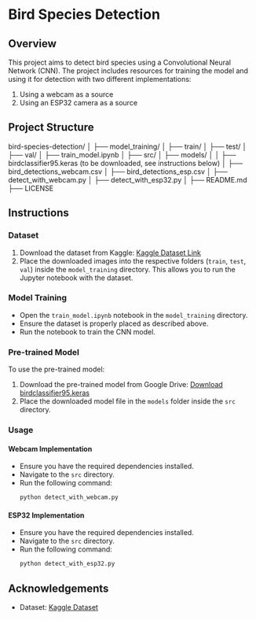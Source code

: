 # Bird Species Detection

## Overview
This project aims to detect bird species using a Convolutional Neural Network (CNN). The project includes resources for training the model and using it for detection with two different implementations:
1. Using a webcam as a source
2. Using an ESP32 camera as a source

## Project Structure
bird-species-detection/
│
├── model_training/
│   ├── train/
│   ├── test/
│   ├── val/
│   ├── train_model.ipynb
│
├── src/
│   ├── models/
│   │   ├── birdclassifier95.keras (to be downloaded, see instructions below)
│   ├── bird_detections_webcam.csv
│   ├── bird_detections_esp.csv
│   ├── detect_with_webcam.py
│   ├── detect_with_esp32.py
│
├── README.md
├── LICENSE

## Instructions

### Dataset
1. Download the dataset from Kaggle: [Kaggle Dataset Link](https://www.kaggle.com/link-to-dataset)
2. Place the downloaded images into the respective folders (`train`, `test`, `val`) inside the `model_training` directory. This allows you to run the Jupyter notebook with the dataset.

### Model Training
* Open the `train_model.ipynb` notebook in the `model_training` directory.
* Ensure the dataset is properly placed as described above.
* Run the notebook to train the CNN model.

### Pre-trained Model
To use the pre-trained model:
1. Download the pre-trained model from Google Drive: [Download birdclassifier95.keras](https://drive.google.com/link-to-your-file)
2. Place the downloaded model file in the `models` folder inside the `src` directory.

### Usage

#### Webcam Implementation
* Ensure you have the required dependencies installed.
* Navigate to the `src` directory.
* Run the following command:
    ```bash
    python detect_with_webcam.py
    ```

#### ESP32 Implementation
* Ensure you have the required dependencies installed.
* Navigate to the `src` directory.
* Run the following command:
    ```bash
    python detect_with_esp32.py
    ```

## Acknowledgements
* Dataset: [Kaggle Dataset](https://www.kaggle.com/link-to-dataset)
